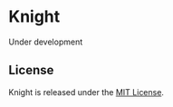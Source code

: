 # Knight
Under development

## License
Knight is released under the [MIT License](https://github.com/MartvdZalm/Knight/blob/master/LICENSE).
